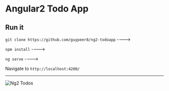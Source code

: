 # Angular2 Todo App

## Run it
`git clone https://github.com/guypeer8/ng2-todoapp` ---->

`npm install` ---->

`ng serve` ---->

Navigate to `http://localhost:4200/`

---

![Ng2 Todos](https://cloud.githubusercontent.com/assets/13187428/20573446/7c8e1c54-b1b8-11e6-83cc-2011c724757f.png)

